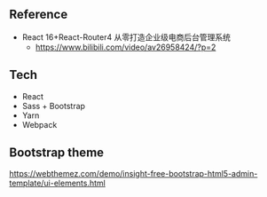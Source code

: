 ## Reference
- React 16+React-Router4 从零打造企业级电商后台管理系统
    - https://www.bilibili.com/video/av26958424/?p=2


## Tech
- React
- Sass + Bootstrap
- Yarn
- Webpack

## Bootstrap theme
https://webthemez.com/demo/insight-free-bootstrap-html5-admin-template/ui-elements.html